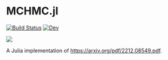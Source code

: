 # MCHMC.jl

[![Build Status](https://github.com/JaimeRZP/MCHMC.jl/workflows/CI/badge.svg)](https://github.com/JaimeRZP/MCHMC.jl/actions?query=workflow%3AMCHMC-CI+branch%3Amaster)
[![Dev](https://img.shields.io/badge/docs-dev-blue.svg)](https://jaimerzp.github.io/MCHMC.jl/dev/)

![](https://raw.githubusercontent.com/JaimeRZP/MCHMC.jl/master/docs/src/assets/mchmc_logo.png)

A Julia implementation of https://arxiv.org/pdf/2212.08549.pdf.
